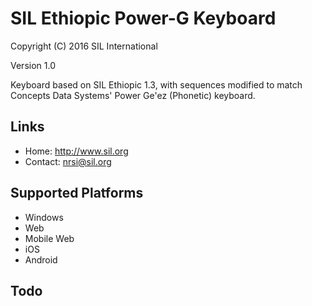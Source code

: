 SIL Ethiopic Power-G Keyboard
=============================

Copyright (C) 2016 SIL International

Version 1.0

Keyboard based on SIL Ethiopic 1.3, with sequences modified to match
Concepts Data Systems' Power Ge'ez (Phonetic) keyboard.

Links
-----

 * Home:     <http://www.sil.org>
 * Contact:  <nrsi@sil.org>

Supported Platforms
-------------------
 * Windows
 * Web
 * Mobile Web
 * iOS
 * Android

Todo
----
